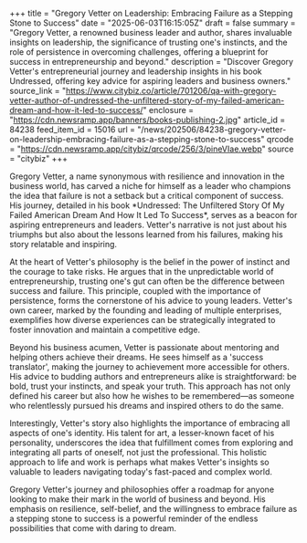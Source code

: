 +++
title = "Gregory Vetter on Leadership: Embracing Failure as a Stepping Stone to Success"
date = "2025-06-03T16:15:05Z"
draft = false
summary = "Gregory Vetter, a renowned business leader and author, shares invaluable insights on leadership, the significance of trusting one's instincts, and the role of persistence in overcoming challenges, offering a blueprint for success in entrepreneurship and beyond."
description = "Discover Gregory Vetter's entrepreneurial journey and leadership insights in his book Undressed, offering key advice for aspiring leaders and business owners."
source_link = "https://www.citybiz.co/article/701206/qa-with-gregory-vetter-author-of-undressed-the-unfiltered-story-of-my-failed-american-dream-and-how-it-led-to-success/"
enclosure = "https://cdn.newsramp.app/banners/books-publishing-2.jpg"
article_id = 84238
feed_item_id = 15016
url = "/news/202506/84238-gregory-vetter-on-leadership-embracing-failure-as-a-stepping-stone-to-success"
qrcode = "https://cdn.newsramp.app/citybiz/qrcode/256/3/pineVIae.webp"
source = "citybiz"
+++

<p>Gregory Vetter, a name synonymous with resilience and innovation in the business world, has carved a niche for himself as a leader who champions the idea that failure is not a setback but a critical component of success. His journey, detailed in his book *Undressed: The Unfiltered Story Of My Failed American Dream And How It Led To Success*, serves as a beacon for aspiring entrepreneurs and leaders. Vetter's narrative is not just about his triumphs but also about the lessons learned from his failures, making his story relatable and inspiring.</p><p>At the heart of Vetter's philosophy is the belief in the power of instinct and the courage to take risks. He argues that in the unpredictable world of entrepreneurship, trusting one's gut can often be the difference between success and failure. This principle, coupled with the importance of persistence, forms the cornerstone of his advice to young leaders. Vetter's own career, marked by the founding and leading of multiple enterprises, exemplifies how diverse experiences can be strategically integrated to foster innovation and maintain a competitive edge.</p><p>Beyond his business acumen, Vetter is passionate about mentoring and helping others achieve their dreams. He sees himself as a 'success translator', making the journey to achievement more accessible for others. His advice to budding authors and entrepreneurs alike is straightforward: be bold, trust your instincts, and speak your truth. This approach has not only defined his career but also how he wishes to be remembered—as someone who relentlessly pursued his dreams and inspired others to do the same.</p><p>Interestingly, Vetter's story also highlights the importance of embracing all aspects of one's identity. His talent for art, a lesser-known facet of his personality, underscores the idea that fulfillment comes from exploring and integrating all parts of oneself, not just the professional. This holistic approach to life and work is perhaps what makes Vetter's insights so valuable to leaders navigating today's fast-paced and complex world.</p><p>Gregory Vetter's journey and philosophies offer a roadmap for anyone looking to make their mark in the world of business and beyond. His emphasis on resilience, self-belief, and the willingness to embrace failure as a stepping stone to success is a powerful reminder of the endless possibilities that come with daring to dream.</p>